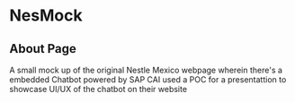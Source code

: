 # NesMock

## About Page
A small mock up of the original Nestle Mexico webpage wherein there's a embedded Chatbot powered by SAP CAI used a POC for a presentattion to showcase UI/UX of the chatbot on their website 
